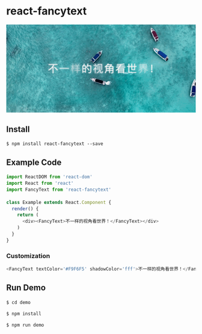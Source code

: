 # react-fancytext

![demo](images/demo.gif)

## Install

```
$ npm install react-fancytext --save
```

## Example Code

```javascript
import ReactDOM from 'react-dom'
import React from 'react'
import FancyText from 'react-fancytext'

class Example extends React.Component {
  render() {
    return (
      <div><FancyText>不一样的视角看世界！</FancyText></div>
    )
  }
}
```

### Customization
```javascript
<FancyText textColor='#F9F6F5' shadowColor='fff'>不一样的视角看世界！</FancyText>
```

## Run Demo

```
$ cd demo
```

```
$ npm install
```

```
$ npm run demo
```

